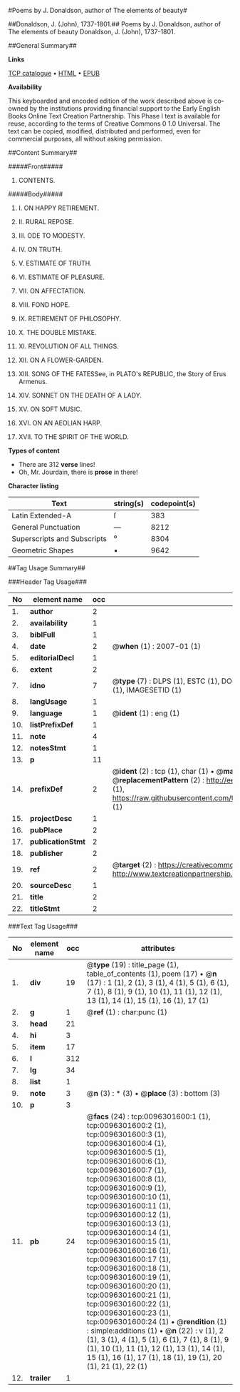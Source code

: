 #Poems by J. Donaldson, author of The elements of beauty#

##Donaldson, J. (John), 1737-1801.##
Poems by J. Donaldson, author of The elements of beauty
Donaldson, J. (John), 1737-1801.

##General Summary##

**Links**

[TCP catalogue](http://www.ota.ox.ac.uk/tcp/)  • 
[HTML](http://tei.it.ox.ac.uk/tcp/Texts-HTML/free/004/004808023.html)  • 
[EPUB](http://tei.it.ox.ac.uk/tcp/Texts-EPUB/free/004/004808023.epub)

**Availability**

This keyboarded and encoded edition of the
	       work described above is co-owned by the institutions
	       providing financial support to the Early English Books
	       Online Text Creation Partnership. This Phase I text is
	       available for reuse, according to the terms of Creative
	       Commons 0 1.0 Universal. The text can be copied,
	       modified, distributed and performed, even for
	       commercial purposes, all without asking permission.


##Content Summary##

#####Front#####

1. CONTENTS.

#####Body#####

1. I. ON HAPPY RETIREMENT.

1. II. RURAL REPOSE.

1. III. ODE TO MODESTY.

1. IV. ON TRUTH.

1. V. ESTIMATE OF TRUTH.

1. VI. ESTIMATE OF PLEASURE.

1. VII. ON AFFECTATION.

1. VIII. FOND HOPE.

1. IX. RETIREMENT OF PHILOSOPHY.

1. X. THE DOUBLE MISTAKE.

1. XI. REVOLUTION OF ALL THINGS.

1. XII. ON A FLOWER-GARDEN.

1. XIII. SONG OF THE FATESSee, in PLATO's REPUBLIC, the Story of Erus Armenus.

1. XIV. SONNET ON THE DEATH OF A LADY.

1. XV. ON SOFT MUSIC.

1. XVI. ON AN AEOLIAN HARP.

1. XVII. TO THE SPIRIT OF THE WORLD.

**Types of content**

  * There are 312 **verse** lines!
  * Oh, Mr. Jourdain, there is **prose** in there!

**Character listing**


|Text|string(s)|codepoint(s)|
|---|---|---|
|Latin Extended-A|ſ|383|
|General Punctuation|—|8212|
|Superscripts             and Subscripts|⁰|8304|
|Geometric Shapes|▪|9642|

##Tag Usage Summary##

###Header Tag Usage###

|No|element name|occ|attributes|
|---|---|---|---|
|1.|__author__|2||
|2.|__availability__|1||
|3.|__biblFull__|1||
|4.|__date__|2| @__when__ (1) : 2007-01 (1)|
|5.|__editorialDecl__|1||
|6.|__extent__|2||
|7.|__idno__|7| @__type__ (7) : DLPS (1), ESTC (1), DOCNO (1), TCP (1), GALEDOCNO (1), CONTENTSET (1), IMAGESETID (1)|
|8.|__langUsage__|1||
|9.|__language__|1| @__ident__ (1) : eng (1)|
|10.|__listPrefixDef__|1||
|11.|__note__|4||
|12.|__notesStmt__|1||
|13.|__p__|11||
|14.|__prefixDef__|2| @__ident__ (2) : tcp (1), char (1)  •  @__matchPattern__ (2) : ([0-9\-]+):([0-9IVX]+) (1), (.+) (1)  •  @__replacementPattern__ (2) : http://eebo.chadwyck.com/downloadtiff?vid=$1&page=$2 (1), https://raw.githubusercontent.com/textcreationpartnership/Texts/master/tcpchars.xml#$1 (1)|
|15.|__projectDesc__|1||
|16.|__pubPlace__|2||
|17.|__publicationStmt__|2||
|18.|__publisher__|2||
|19.|__ref__|2| @__target__ (2) : https://creativecommons.org/publicdomain/zero/1.0/ (1), http://www.textcreationpartnership.org/docs/. (1)|
|20.|__sourceDesc__|1||
|21.|__title__|2||
|22.|__titleStmt__|2||


###Text Tag Usage###

|No|element name|occ|attributes|
|---|---|---|---|
|1.|__div__|19| @__type__ (19) : title_page (1), table_of_contents (1), poem (17)  •  @__n__ (17) : 1 (1), 2 (1), 3 (1), 4 (1), 5 (1), 6 (1), 7 (1), 8 (1), 9 (1), 10 (1), 11 (1), 12 (1), 13 (1), 14 (1), 15 (1), 16 (1), 17 (1)|
|2.|__g__|1| @__ref__ (1) : char:punc (1)|
|3.|__head__|21||
|4.|__hi__|3||
|5.|__item__|17||
|6.|__l__|312||
|7.|__lg__|34||
|8.|__list__|1||
|9.|__note__|3| @__n__ (3) : * (3)  •  @__place__ (3) : bottom (3)|
|10.|__p__|3||
|11.|__pb__|24| @__facs__ (24) : tcp:0096301600:1 (1), tcp:0096301600:2 (1), tcp:0096301600:3 (1), tcp:0096301600:4 (1), tcp:0096301600:5 (1), tcp:0096301600:6 (1), tcp:0096301600:7 (1), tcp:0096301600:8 (1), tcp:0096301600:9 (1), tcp:0096301600:10 (1), tcp:0096301600:11 (1), tcp:0096301600:12 (1), tcp:0096301600:13 (1), tcp:0096301600:14 (1), tcp:0096301600:15 (1), tcp:0096301600:16 (1), tcp:0096301600:17 (1), tcp:0096301600:18 (1), tcp:0096301600:19 (1), tcp:0096301600:20 (1), tcp:0096301600:21 (1), tcp:0096301600:22 (1), tcp:0096301600:23 (1), tcp:0096301600:24 (1)  •  @__rendition__ (1) : simple:additions (1)  •  @__n__ (22) : v (1), 2 (1), 3 (1), 4 (1), 5 (1), 6 (1), 7 (1), 8 (1), 9 (1), 10 (1), 11 (1), 12 (1), 13 (1), 14 (1), 15 (1), 16 (1), 17 (1), 18 (1), 19 (1), 20 (1), 21 (1), 22 (1)|
|12.|__trailer__|1||
